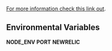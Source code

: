 [For more information check this link out](http://mxbry.com/work/mxbry).

## Environmental Variables
**NODE_ENV**
**PORT**
**NEWRELIC**